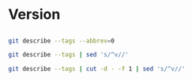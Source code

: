 # Version

##

```sh
git describe --tags --abbrev=0
```

```sh
git describe --tags | sed 's/^v//'
```

```sh
git describe --tags | cut -d - -f 1 | sed 's/^v//'
```
